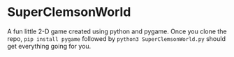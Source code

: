 # SuperClemsonWorld
A fun little 2-D game created using python and pygame.
Once you clone the repo, `pip install pygame` followed by `python3 SuperClemsonWorld.py` should get everything going for you.
